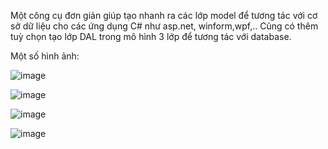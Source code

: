 Một công cụ đơn giản giúp tạo nhanh ra các lớp model để tương tác với cơ sở dữ liệu cho các ứng dụng C# như asp.net, winform,wpf,..
Cũng có thêm tuỳ chọn tạo lớp DAL trong mô hình 3 lớp để tương tác với database.

Một số hình ảnh:

![image](https://github.com/AnLeRIP2310/ALRTooL2310/assets/87233160/40ddc2ff-b130-45b5-a6ac-b4128fd1b490)

![image](https://github.com/AnLeRIP2310/ALRTooL2310/assets/87233160/832ab711-766f-4ab3-a5c9-cf28ce833c45)

![image](https://github.com/AnLeRIP2310/ALRTooL2310/assets/87233160/83c3cd6a-8885-49a1-a9df-d1024ab43987)

![image](https://github.com/AnLeRIP2310/ALRTooL2310/assets/87233160/dc03a93c-6c65-41ca-8751-8528c8ddeaa5)

